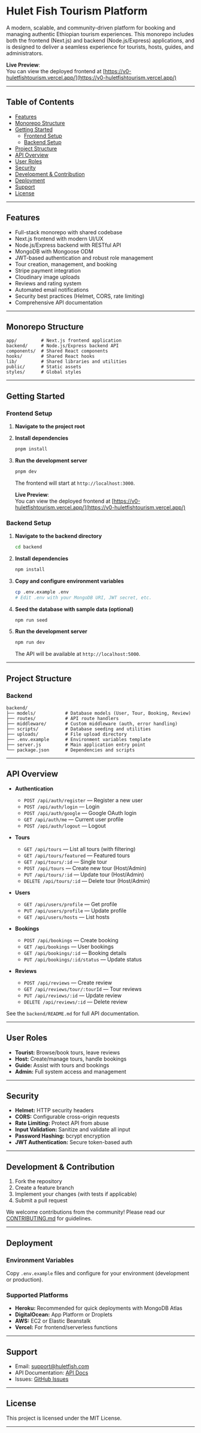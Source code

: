 # Hulet Fish Tourism Platform

A modern, scalable, and community-driven platform for booking and managing authentic Ethiopian  tourism experiences. This monorepo includes both the frontend (Next.js) and backend (Node.js/Express) applications, and is designed to deliver a seamless experience for tourists, hosts, guides, and administrators.


   **Live Preview**:  
   You can view the deployed frontend at [https://v0-huletfishtourism.vercel.app/](https://v0-huletfishtourism.vercel.app/)


---

## Table of Contents

- [Features](#features)
- [Monorepo Structure](#monorepo-structure)
- [Getting Started](#getting-started)
  - [Frontend Setup](#frontend-setup)
  - [Backend Setup](#backend-setup)
- [Project Structure](#project-structure)
- [API Overview](#api-overview)
- [User Roles](#user-roles)
- [Security](#security)
- [Development & Contribution](#development--contribution)
- [Deployment](#deployment)
- [Support](#support)
- [License](#license)

---

## Features

- Full-stack monorepo with shared codebase
- Next.js frontend with modern UI/UX
- Node.js/Express backend with RESTful API
- MongoDB with Mongoose ODM
- JWT-based authentication and robust role management
- Tour creation, management, and booking
- Stripe payment integration
- Cloudinary image uploads
- Reviews and rating system
- Automated email notifications
- Security best practices (Helmet, CORS, rate limiting)
- Comprehensive API documentation

---

## Monorepo Structure

```
app/         # Next.js frontend application
backend/     # Node.js/Express backend API
components/  # Shared React components
hooks/       # Shared React hooks
lib/         # Shared libraries and utilities
public/      # Static assets
styles/      # Global styles
```

---

## Getting Started

### Frontend Setup

1. **Navigate to the project root**
2. **Install dependencies**
   ```bash
   pnpm install
   ```
3. **Run the development server**
   ```bash
   pnpm dev
   ```
   The frontend will start at `http://localhost:3000`.

   **Live Preview**:  
   You can view the deployed frontend at [https://v0-huletfishtourism.vercel.app/](https://v0-huletfishtourism.vercel.app/)

### Backend Setup

1. **Navigate to the backend directory**
   ```bash
   cd backend
   ```
2. **Install dependencies**
   ```bash
   npm install
   ```
3. **Copy and configure environment variables**
   ```bash
   cp .env.example .env
   # Edit .env with your MongoDB URI, JWT secret, etc.
   ```
4. **Seed the database with sample data (optional)**
   ```bash
   npm run seed
   ```
5. **Run the development server**
   ```bash
   npm run dev
   ```
   The API will be available at `http://localhost:5000`.

---

## Project Structure

### Backend

```
backend/
├── models/           # Database models (User, Tour, Booking, Review)
├── routes/           # API route handlers
├── middleware/       # Custom middleware (auth, error handling)
├── scripts/          # Database seeding and utilities
├── uploads/          # File upload directory
├── .env.example      # Environment variables template
├── server.js         # Main application entry point
└── package.json      # Dependencies and scripts
```

---

## API Overview

- **Authentication**
  - `POST /api/auth/register` — Register a new user
  - `POST /api/auth/login` — Login
  - `POST /api/auth/google` — Google OAuth login
  - `GET /api/auth/me` — Current user profile
  - `POST /api/auth/logout` — Logout

- **Tours**
  - `GET /api/tours` — List all tours (with filtering)
  - `GET /api/tours/featured` — Featured tours
  - `GET /api/tours/:id` — Single tour
  - `POST /api/tours` — Create new tour (Host/Admin)
  - `PUT /api/tours/:id` — Update tour (Host/Admin)
  - `DELETE /api/tours/:id` — Delete tour (Host/Admin)

- **Users**
  - `GET /api/users/profile` — Get profile
  - `PUT /api/users/profile` — Update profile
  - `GET /api/users/hosts` — List hosts

- **Bookings**
  - `POST /api/bookings` — Create booking
  - `GET /api/bookings` — User bookings
  - `GET /api/bookings/:id` — Booking details
  - `PUT /api/bookings/:id/status` — Update status

- **Reviews**
  - `POST /api/reviews` — Create review
  - `GET /api/reviews/tour/:tourId` — Tour reviews
  - `PUT /api/reviews/:id` — Update review
  - `DELETE /api/reviews/:id` — Delete review

See the `backend/README.md` for full API documentation.

---

## User Roles

- **Tourist:** Browse/book tours, leave reviews
- **Host:** Create/manage tours, handle bookings
- **Guide:** Assist with tours and bookings
- **Admin:** Full system access and management

---

## Security

- **Helmet:** HTTP security headers
- **CORS:** Configurable cross-origin requests
- **Rate Limiting:** Protect API from abuse
- **Input Validation:** Sanitize and validate all input
- **Password Hashing:** bcrypt encryption
- **JWT Authentication:** Secure token-based auth

---

## Development & Contribution

1. Fork the repository
2. Create a feature branch
3. Implement your changes (with tests if applicable)
4. Submit a pull request

We welcome contributions from the community! Please read our [CONTRIBUTING.md](CONTRIBUTING.md) for guidelines.

---

## Deployment

### Environment Variables

Copy `.env.example` files and configure for your environment (development or production).

### Supported Platforms

- **Heroku:** Recommended for quick deployments with MongoDB Atlas
- **DigitalOcean:** App Platform or Droplets
- **AWS:** EC2 or Elastic Beanstalk
- **Vercel:** For frontend/serverless functions

---

## Support

- Email: [support@huletfish.com](mailto:support@huletfish.com)
- API Documentation: [API Docs](https://api.huletfish.com/docs)
- Issues: [GitHub Issues](https://github.com/hulet-fish-tourism/issues)

---

## License

This project is licensed under the MIT License.

---

